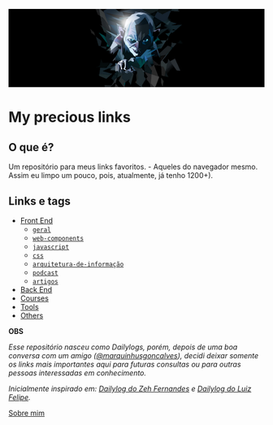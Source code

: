 <p align="center">
  <img src="./img/gollum-my-precious.png" style="max-width:100%;"/>
</p>

# My precious links

## O que é?

Um repositório para meus links favoritos. - Aqueles do navegador mesmo. Assim eu limpo um pouco, pois, atualmente, já tenho 1200+).

## Links e tags

  * [Front End](./links/FRONTEND.md)
    * [`geral`](./links/FRONTEND.md#geral)
    * [`web-components`](./links/FRONTEND.md#web-components)
    * [`javascript`](./links/FRONTEND.md#javascript)
    * [`css`](./links/FRONTEND.md#css)
    * [`arquitetura-de-informação`](./links/FRONTEND.md#arquitetura-de-informação)
    * [`podcast`](./links/FRONTEND.md#podcast)
    * [`artigos`](./links/FRONTEND.md#artigos)
  * [Back End](./links/BACKEND.md)
  * [Courses](./links/COURSES.md)
  * [Tools](./links/TOOLS.md)
  * [Others](./links/OTHERS.md)

**OBS**

*Esse repositório nasceu como Dailylogs, porém, depois de uma boa conversa com um amigo ([@marquinhusgoncalves](https://github.com/marquinhusgoncalves)), decidi deixar somente os links mais importantes aqui para futuras consultas ou para outras pessoas interessadas em conhecimento.*

*Inicialmente inspirado em: [Dailylog do Zeh Fernandes](https://github.com/zehfernandes/dailylog/) e [Dailylog do Luiz Felipe](https://github.com/lfeh/dailylog).*

[Sobre mim](http://woliveiras.com.br/about/)


